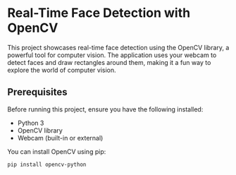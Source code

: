 # Real-Time Face Detection with OpenCV

This project showcases real-time face detection using the OpenCV library, a powerful tool for computer vision. The application uses your webcam to detect faces and draw rectangles around them, making it a fun way to explore the world of computer vision.

## Prerequisites

Before running this project, ensure you have the following installed:

- Python 3
- OpenCV library
- Webcam (built-in or external)

You can install OpenCV using pip:

```bash
pip install opencv-python 
